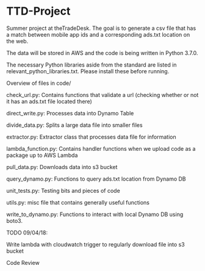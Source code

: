 # TTD-Project
Summer project at theTradeDesk. The goal is to generate a csv file that has a match between mobile app ids and a corresponding ads.txt location on the web.


The data will be stored in AWS and the code is being written in Python 3.7.0.


The necessary Python libraries aside from the standard are listed in relevant_python_libraries.txt. Please install these before running.


Overview of files in code/


check_url.py: Contains functions that validate a url (checking whether or not it has an ads.txt file located there)


direct_write.py: Processes data into Dynamo Table


divide_data.py: Splits a large data file into smaller files


extractor.py: Extractor class that processes data file for information


lambda_function.py: Contains handler functions when we upload code as a package up to AWS Lambda


pull_data.py: Downloads data into s3 bucket


query_dynamo.py: Functions to query ads.txt location from Dynamo DB 


unit_tests.py: Testing bits and pieces of code


utils.py: misc file that contains generally useful functions 


write_to_dynamo.py: Functions to interact with local Dynamo DB using boto3.




TODO 09/04/18:


Write lambda with cloudwatch trigger to regularly download file into s3 bucket


Code Review